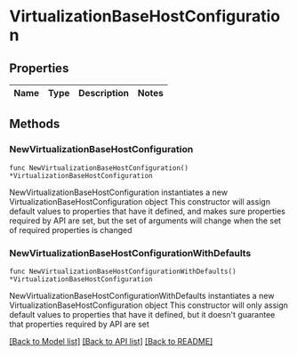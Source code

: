 # VirtualizationBaseHostConfiguration

## Properties

Name | Type | Description | Notes
------------ | ------------- | ------------- | -------------

## Methods

### NewVirtualizationBaseHostConfiguration

`func NewVirtualizationBaseHostConfiguration() *VirtualizationBaseHostConfiguration`

NewVirtualizationBaseHostConfiguration instantiates a new VirtualizationBaseHostConfiguration object
This constructor will assign default values to properties that have it defined,
and makes sure properties required by API are set, but the set of arguments
will change when the set of required properties is changed

### NewVirtualizationBaseHostConfigurationWithDefaults

`func NewVirtualizationBaseHostConfigurationWithDefaults() *VirtualizationBaseHostConfiguration`

NewVirtualizationBaseHostConfigurationWithDefaults instantiates a new VirtualizationBaseHostConfiguration object
This constructor will only assign default values to properties that have it defined,
but it doesn't guarantee that properties required by API are set


[[Back to Model list]](../README.md#documentation-for-models) [[Back to API list]](../README.md#documentation-for-api-endpoints) [[Back to README]](../README.md)


